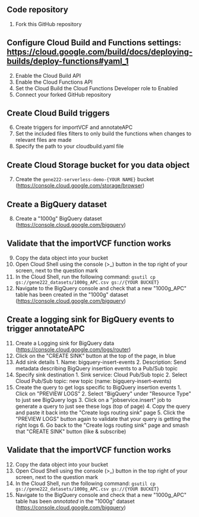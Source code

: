 ## Code repository
1. Fork this GitHub repository
## Configure Cloud Build and Functions settings: https://cloud.google.com/build/docs/deploying-builds/deploy-functions#yaml_1
2. Enable the Cloud Build API 
3. Enable the Cloud Functions API
4. Set the Cloud Build the Cloud Functions Developer role to Enabled
5. Connect your forked GitHub repository
## Create Cloud Build triggers
6. Create triggers for importVCF and annotateAPC
  1. Set the included files filters to only build the functions when changes to relevant files are made
  2. Specify the path to your cloudbuild.yaml file
## Create Cloud Storage bucket for you data object
7. Create the `gene222-serverless-demo-{YOUR NAME}` bucket (https://console.cloud.google.com/storage/browser)
## Create a BigQuery dataset
8. Create a "1000g" BigQuery dataset (https://console.cloud.google.com/bigquery)
## Validate that the importVCF function works
9. Copy the data object into your bucket
  1. Open Cloud Shell using the console (>_) button in the top right of your screen, next to the question mark
  2. In the Cloud Shell, run the following command:
    ```gsutil cp gs://gene222_datasets/1000g_APC.csv gs://{YOUR BUCKET}```
10. Navigate to the BigQuery console and check that a new "1000g_APC" table has been created in the "1000g" dataset (https://console.cloud.google.com/bigquery)
## Create a logging sink for BigQuery events to trigger annotateAPC
11. Create a Logging sink for BigQuery data (https://console.cloud.google.com/logs/router)
  1. Click on the "CREATE SINK" button at the top of the page, in blue
  2. Add sink details
    1. Name: bigquery-insert-events
    2. Description: Send metadata describing BigQuery insertion events to a Pub/Sub topic
  3. Specify sink destination
    1. Sink service: Cloud Pub/Sub topic
    2. Select Cloud Pub/Sub topic: new topic (name: bigquery-insert-events)
  4. Create the query to get logs specific to BigQuery insertion events
    1. Click on "PREVIEW LOGS"
    2. Select "BigQuery" under "Resource Type" to just see BigQuery logs
    3. Click on a "jobservice.insert" job to generate a query to just see these logs (top of page)
    4. Copy the query and paste it back into the "Create logs routing sink" page
    5. Click the "PREVIEW LOGS" button again to validate that your query is getting the right logs
    6. Go back to the "Create logs routing sink" page and smash that "CREATE SINK" button (like & subscribe)
## Validate that the importVCF function works
12. Copy the data object into your bucket
  1. Open Cloud Shell using the console (>_) button in the top right of your screen, next to the question mark
  2. In the Cloud Shell, run the following command:
    ```gsutil cp gs://gene222_datasets/1000g_APC.csv gs://{YOUR BUCKET}```
13. Navigate to the BigQuery console and check that a new "1000g_APC" table has been _annotated_ in the "1000g" dataset (https://console.cloud.google.com/bigquery)
